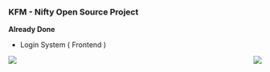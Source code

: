 <h3 title="hehehe"> KFM - Nifty Open Source Project</h3>

**Already Done**
- Login System ( Frontend )

<img src="https://i.ibb.co/NVWZcSN/WSAcsgo.png" align="left">
<img src="https://i.ibb.co/b5FFW4w/R3Y7F24O.png" align="right">
